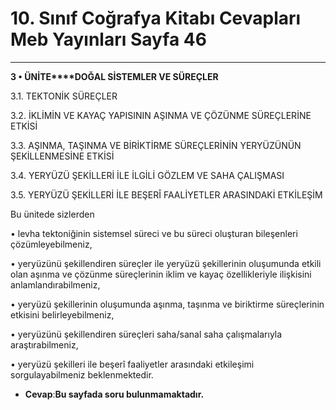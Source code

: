 # 10. Sınıf Coğrafya Kitabı Cevapları Meb Yayınları Sayfa 46

---

**3 • ÜNİTE****DOĞAL SİSTEMLER VE SÜREÇLER**

3.1. TEKTONİK SÜREÇLER

 3.2. İKLİMİN VE KAYAÇ YAPISININ AŞINMA VE ÇÖZÜNME SÜREÇLERİNE ETKİSİ

 3.3. AŞINMA, TAŞINMA VE BİRİKTİRME SÜREÇLERİNİN YERYÜZÜNÜN ŞEKİLLENMESİNE ETKİSİ

 3.4. YERYÜZÜ ŞEKİLLERİ İLE İLGİLİ GÖZLEM VE SAHA ÇALIŞMASI

 3.5. YERYÜZÜ ŞEKİLLERİ İLE BEŞERÎ FAALİYETLER ARASINDAKİ ETKİLEŞİM

Bu ünitede sizlerden

 • levha tektoniğinin sistemsel süreci ve bu süreci oluşturan bileşenleri çözümleyebilmeniz,

 • yeryüzünü şekillendiren süreçler ile yeryüzü şekillerinin oluşumunda etkili olan aşınma ve çözünme süreçlerinin iklim ve kayaç özellikleriyle ilişkisini anlamlandırabilmeniz,

 • yeryüzü şekillerinin oluşumunda aşınma, taşınma ve biriktirme süreçlerinin etkisini belirleyebilmeniz,

 • yeryüzünü şekillendiren süreçleri saha/sanal saha çalışmalarıyla araştırabilmeniz,

 • yeryüzü şekilleri ile beşerî faaliyetler arasındaki etkileşimi sorgulayabilmeniz beklenmektedir.

-   **Cevap**:**Bu sayfada soru bulunmamaktadır.**